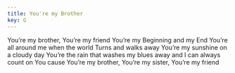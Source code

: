 ```yaml
---
title: You're my Brother
key: G
---
```


You’re my brother, You’re my friend
You’re my Beginning and my End
You’re all around me when the world 
Turns and walks away
You’re my sunshine on a cloudy day
You’re the rain that washes my
blues away and I can always count on You
cause You’re my brother,
You’re my sister, You’re my friend
